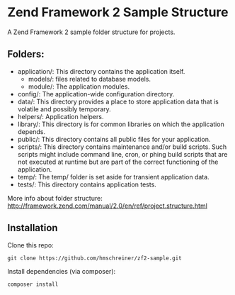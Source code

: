 # Zend Framework 2 Sample Structure
A Zend Framework 2 sample folder structure for projects.

## Folders:
* application/: This directory contains the application itself.
  * models/: files related to database models.
  * module/: The application modules.
* config/: The application-wide configuration directory.
* data/: This directory provides a place to store application data that is volatile and possibly temporary.
* helpers/: Application helpers.
* library/: This directory is for common libraries on which the application depends.
* public/: This directory contains all public files for your application.
* scripts/: This directory contains maintenance and/or build scripts. Such scripts might include command line, cron, or phing build scripts that are not executed at runtime but are part of the correct functioning of the application.
* temp/: The temp/ folder is set aside for transient application data.
* tests/: This directory contains application tests.

More info about folder structure: http://framework.zend.com/manual/2.0/en/ref/project.structure.html

## Installation
Clone this repo:

    git clone https://github.com/hmschreiner/zf2-sample.git
    
Install dependencies (via composer):

    composer install
